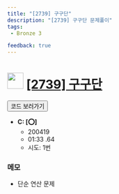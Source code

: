 ```yaml
---
title: "[2739] 구구단"
description: "[2739] 구구단 문제풀이"
tags: 
 - Bronze 3

feedback: true
---
```

<h1><img src="https://doky.space/assets/icpclev/b3.svg" height="37px"> <a href="http://icpc.me/2739">[2739] 구구단</a></h1>

<a href="https://github.com/DokySp/acmicpc-practice/tree/master/2739"><button class="btn btn-info">코드 보러가기</button></a>

- **C: [:o:]**
  - 200419
  - 01:33 .64
  - 시도: 1번

### 메모
 - 단순 연산 문제
